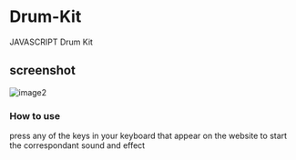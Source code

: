 # Drum-Kit
JAVASCRIPT Drum Kit

## screenshot
![image2](https://cloud.githubusercontent.com/assets/16447200/26813900/0f311c40-4a71-11e7-8d0b-9a65f65b539a.PNG)

### How to use
press any of the keys in your keyboard that appear on the website to start the correspondant sound and effect
